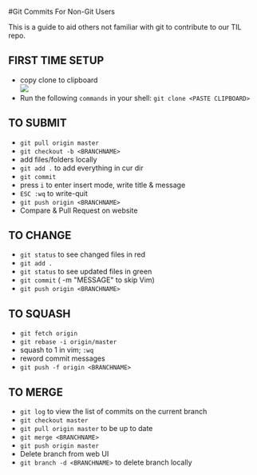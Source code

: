 #Git Commits For Non-Git Users

This is a guide to aid others not familiar with git to contribute to our TIL repo.

## FIRST TIME SETUP
* copy clone to clipboard  
![](http://images.thoughtbot.com/TIL/copyClone_s.jpg)
* Run the following `commands` in your shell: `git clone <PASTE CLIPBOARD>`

## TO SUBMIT
* `git pull origin master`  
* `git checkout -b <BRANCHNAME>`  
* add files/folders locally
* `git add .` to add everything in cur dir  
* `git commit`  
* press `i` to enter insert mode, write title & message  
* `ESC :wq` to write-quit  
* `git push origin <BRANCHNAME>`  
* Compare & Pull Request on website

## TO CHANGE
* `git status` to see changed files in red
* `git add .`
* `git status` to see updated files in green
* `git commit` ( -m "MESSAGE" to skip Vim)
* `git push origin <BRANCHNAME>`

## TO SQUASH
* `git fetch origin`
* `git rebase -i origin/master`
* squash to 1 in vim; `:wq`
* reword commit messages
* `git push -f origin <BRANCHNAME>`

## TO MERGE
* `git log` to view the list of commits on the current branch
* `git checkout master`
* `git pull origin master` to be up to date
* `git merge <BRANCHNAME>`
* `git push origin master`
* Delete branch from web UI
* `git branch -d <BRANCHNAME>` to delete branch locally
